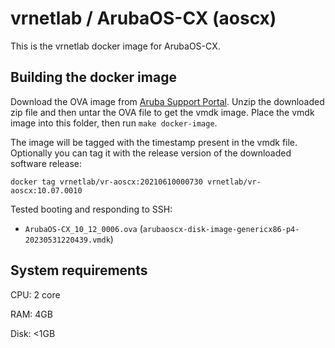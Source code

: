 # vrnetlab / ArubaOS-CX (aoscx)

This is the vrnetlab docker image for ArubaOS-CX.

## Building the docker image

Download the OVA image from [Aruba Support Portal](https://asp.arubanetworks.com/downloads/software/RmlsZTpkOGRiYjc2Ni0wMTdkLTExZWUtYTY3Yi00Zjg4YjUyOWExMzQ%3D). Unzip the downloaded zip file and then untar the OVA file to get the vmdk image.
Place the vmdk image into this folder, then run `make docker-image`.

The image will be tagged with the timestamp present in the vmdk file. Optionally you can tag it with the release version of the downloaded software release:

```
docker tag vrnetlab/vr-aoscx:20210610000730 vrnetlab/vr-aoscx:10.07.0010
```

Tested booting and responding to SSH:

* `ArubaOS-CX_10_12_0006.ova` (`arubaoscx-disk-image-genericx86-p4-20230531220439.vmdk`)

## System requirements

CPU: 2 core

RAM: 4GB

Disk: <1GB
